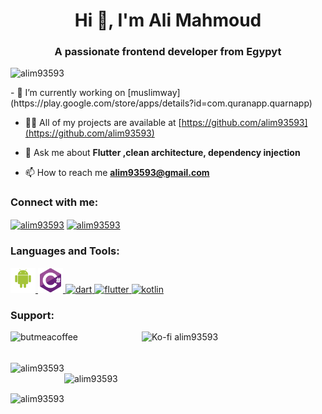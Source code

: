 <h1 align="center">Hi 👋, I'm Ali Mahmoud</h1>
<h3 align="center">A passionate frontend developer from Egypyt</h3>

<p align="left"> <img src="https://komarev.com/ghpvc/?username=alim93593&label=Profile%20views&color=0e75b6&style=flat" alt="alim93593" /> </p>
- 🔭 I’m currently working on [muslimway](https://play.google.com/store/apps/details?id=com.quranapp.quarnapp)

- 👨‍💻 All of my projects are available at [https://github.com/alim93593](https://github.com/alim93593)

- 💬 Ask me about **Flutter ,clean architecture, dependency injection**

- 📫 How to reach me **alim93593@gmail.com**

<h3 align="left">Connect with me:</h3>
<p align="left">
<a href="https://www.linkedin.com/in/ali-mahmoud-64b24a185" target="blank"><img align="center" src="https://raw.githubusercontent.com/rahuldkjain/github-profile-readme-generator/master/src/images/icons/Social/linked-in-alt.svg" alt="alim93593" height="30" width="40" /></a>
<a href="https://fb.com/alim93593" target="blank"><img align="center" src="https://raw.githubusercontent.com/rahuldkjain/github-profile-readme-generator/master/src/images/icons/Social/facebook.svg" alt="alim93593" height="30" width="40" /></a>
</p>

<h3 align="left">Languages and Tools:</h3>
<p align="left"> <a href="https://developer.android.com" target="_blank" rel="noreferrer"> <img src="https://raw.githubusercontent.com/devicons/devicon/master/icons/android/android-original-wordmark.svg" alt="android" width="40" height="40"/> </a> <a href="https://www.w3schools.com/cs/" target="_blank" rel="noreferrer"> <img src="https://raw.githubusercontent.com/devicons/devicon/master/icons/csharp/csharp-original.svg" alt="csharp" width="40" height="40"/> </a> <a href="https://dart.dev" target="_blank" rel="noreferrer"> <img src="https://www.vectorlogo.zone/logos/dartlang/dartlang-icon.svg" alt="dart" width="40" height="40"/> </a> <a href="https://flutter.dev" target="_blank" rel="noreferrer"> <img src="https://www.vectorlogo.zone/logos/flutterio/flutterio-icon.svg" alt="flutter" width="40" height="40"/> </a> <a href="https://kotlinlang.org" target="_blank" rel="noreferrer"> <img src="https://www.vectorlogo.zone/logos/kotlinlang/kotlinlang-icon.svg" alt="kotlin" width="40" height="40"/> </a> </p>

<h3 align="left">Support:</h3>
<p><a href="https://www.buymeacoffee.com/butmeacoffee"> <img align="left" src="https://cdn.buymeacoffee.com/buttons/v2/default-yellow.png" height="50" width="210" alt="butmeacoffee" /></a><a href="https://ko-fi.com/Ko-fi alim93593 "> <img align="left" src="https://cdn.ko-fi.com/cdn/kofi3.png?v=3" height="50" width="210" alt="Ko-fi alim93593 " /></a></p><br><br>

<p><img align="left" src="https://github-readme-stats.vercel.app/api/top-langs?username=alim93593&show_icons=true&locale=en&layout=compact" alt="alim93593" /></p>

<p>&nbsp;<img align="center" src="https://github-readme-stats.vercel.app/api?username=alim93593&show_icons=true&locale=en" alt="alim93593" /></p>

<p><img align="center" src="https://github-readme-streak-stats.herokuapp.com/?user=alim93593&" alt="alim93593" /></p>
